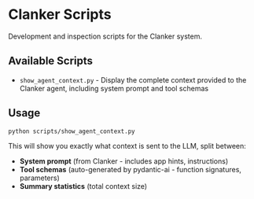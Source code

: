 # Clanker Scripts

Development and inspection scripts for the Clanker system.

## Available Scripts

- `show_agent_context.py` - Display the complete context provided to the Clanker agent, including system prompt and tool schemas

## Usage

```bash
python scripts/show_agent_context.py
```

This will show you exactly what context is sent to the LLM, split between:
- **System prompt** (from Clanker - includes app hints, instructions)
- **Tool schemas** (auto-generated by pydantic-ai - function signatures, parameters)
- **Summary statistics** (total context size)